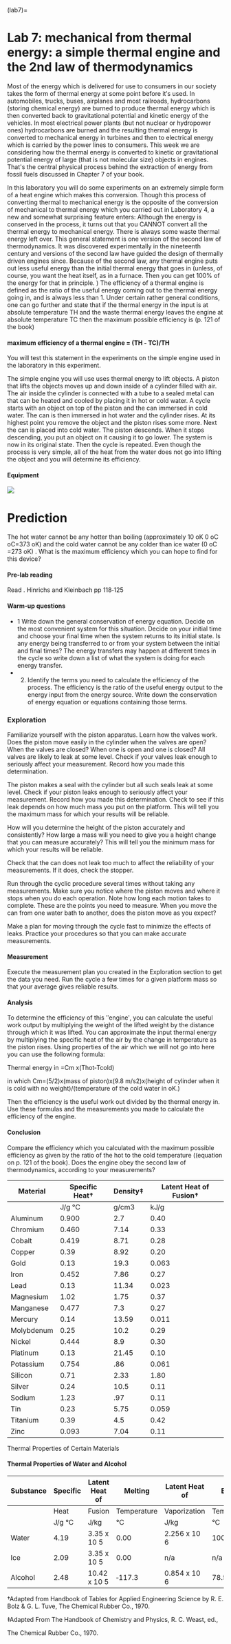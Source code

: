 (lab7)=
# Lab 7: mechanical from thermal energy: a simple thermal engine and the 2nd law of thermodynamics

Most of the energy which is delivered for use to consumers in our society takes the form of thermal energy at some point before itʹs used. In automobiles, trucks, buses, airplanes and most railroads, hydrocarbons (storing chemical energy) are burned to produce thermal energy which is then converted back to gravitational potential and kinetic energy of the vehicles. In most electrical power plants (but not nuclear or hydropower ones) hydrocarbons are burned and the resulting thermal energy is converted to mechanical energy in turbines and then to electrical energy which is carried by the power lines to consumers. This week we are considering how the thermal energy is converted to kinetic or gravitational potential energy of large (that is not molecular size) objects in engines. That's the central physical process behind the extraction of energy from fossil fuels discussed in Chapter 7 of your book.

In this laboratory you will do some experiments on an extremely simple form of a heat engine which makes this conversion. Though this process of converting thermal to mechanical energy is the opposite of the conversion of mechanical to thermal energy which you carried out in Laboratory 4, a new and somewhat surprising feature enters: Although the energy is conserved in the process, it turns out that you CANNOT convert all the thermal energy to mechanical energy. There is always some waste thermal energy left over. This general statement is one version of the second law of thermodynamics. It was discovered experimentally in the nineteenth century and versions of the second law have guided the design of thermally driven engines since. Because of the second law, any thermal engine puts out less useful energy than the initial thermal energy that goes in (unless, of course, you want the heat itself, as in a furnace. Then you can get 100% of the energy for that in principle. ) The efficiency of a thermal engine is defined as the ratio of the useful energy coming out to the thermal energy going in, and is always less than 1. Under certain rather general conditions, one can go further and state that if the thermal energy in the input is at absolute temperature TH and the waste thermal energy leaves the engine at absolute temperature TC then the maximum possible efficiency is (p. 121 of the book)

#### maximum efficiency of a thermal engine = (TH ‐ TC)/TH

You will test this statement in the experiments on the simple engine used in the laboratory in this experiment.

The simple engine you will use uses thermal energy to lift objects. A piston that lifts the objects moves up and down inside of a cylinder filled with air. The air inside the cylinder is connected with a tube to a sealed metal can that can be heated and cooled by placing it in hot or cold water. A cycle starts with an object on top of the piston and the can immersed in cold water. The can is then immersed in hot water and the cylinder rises. At its highest point you remove the object and the piston rises some more. Next the can is placed into cold water. The piston descends. When it stops descending, you put an object on it causing it to go lower. The system is now in its original state. Then the cycle is repeated. Even though the process is very simple, all of the heat from the water does not go into lifting the object and you will determine its efficiency.

#### Equipment

![](../figures/_page_37_Figure_2.jpeg)

# Prediction

The hot water cannot be any hotter than boiling (approximately 10 oK 0 oC oC=373 oK) and the cold water cannot be any colder than ice water (0 oC =273 oK) . What is the maximum efficiency which you can hope to find for this device?

#### Pre‐lab reading

Read . Hinrichs and Kleinbach pp 118‐125

#### Warm‐up questions

- 1 Write down the general conservation of energy equation. Decide on the most convenient system for this situation. Decide on your initial time and choose your final time when the system returns to its initial state. Is any energy being transferred to or from your system between the initial and final times? The energy transfers may happen at different times in the cycle so write down a list of what the system is doing for each energy transfer.
- 2. Identify the terms you need to calculate the efficiency of the process. The efficiency is the ratio of the useful energy output to the energy input from the energy source. Write down the conservation of energy equation or equations containing those terms.

### Exploration

Familiarize yourself with the piston apparatus. Learn how the valves work. Does the piston move easily in the cylinder when the valves are open? When the valves are closed? When one is open and one is closed? All valves are likely to leak at some level. Check if your valves leak enough to seriously affect your measurement. Record how you made this determination.

The piston makes a seal with the cylinder but all such seals leak at some level. Check if your piston leaks enough to seriously affect your measurement. Record how you made this determination. Check to see if this leak depends on how much mass you put on the platform. This will tell you the maximum mass for which your results will be reliable.

How will you determine the height of the piston accurately and consistently? How large a mass will you need to give you a height change that you can measure accurately? This will tell you the minimum mass for which your results will be reliable.

Check that the can does not leak too much to affect the reliability of your measurements. If it does, check the stopper.

Run through the cyclic procedure several times without taking any measurements. Make sure you notice where the piston moves and where it stops when you do each operation. Note how long each motion takes to complete. These are the points you need to measure. When you move the can from one water bath to another, does the piston move as you expect?

Make a plan for moving through the cycle fast to minimize the effects of leaks. Practice your procedures so that you can make accurate measurements.

#### Measurement

Execute the measurement plan you created in the Exploration section to get the data you need. Run the cycle a few times for a given platform mass so that your average gives reliable results.

#### Analysis

To determine the efficiency of this ʺengineʹ, you can calculate the useful work output by multiplying the weight of the lifted weight by the distance through which it was lifted. You can approximate the input thermal energy by multiplying the specific heat of the air by the change in temperature as the piston rises. Using properties of the air which we will not go into here you can use the following formula:

Thermal energy in =Cm x(Thot‐Tcold)

in which Cm=(5/2)x(mass of piston)x(9.8 m/s2)x(height of cylinder when it is cold with no weight)/(temperature of the cold water in oK.)

Then the efficiency is the useful work out divided by the thermal energy in. Use these formulas and the measurements you made to calculate the efficiency of the engine.

#### Conclusion

Compare the efficiency which you calculated with the maximum possible efficiency as given by the ratio of the hot to the cold temperature ((equation on p. 121 of the book). Does the engine obey the second law of thermodynamics, according to your measurements?

| Material   | Specific Heat† | Density‡ | Latent Heat of Fusion† |
|------------|----------------|----------|------------------------|
|            | J/g °C         | g/cm3    | kJ/g                   |
| Aluminum   | 0.900          | 2.7      | 0.40                   |
| Chromium   | 0.460          | 7.14     | 0.33                   |
| Cobalt     | 0.419          | 8.71     | 0.28                   |
| Copper     | 0.39           | 8.92     | 0.20                   |
| Gold       | 0.13           | 19.3     | 0.063                  |
| Iron       | 0.452          | 7.86     | 0.27                   |
| Lead       | 0.13           | 11.34    | 0.023                  |
| Magnesium  | 1.02           | 1.75     | 0.37                   |
| Manganese  | 0.477          | 7.3      | 0.27                   |
| Mercury    | 0.14           | 13.59    | 0.011                  |
| Molybdenum | 0.25           | 10.2     | 0.29                   |
| Nickel     | 0.444          | 8.9      | 0.30                   |
| Platinum   | 0.13           | 21.45    | 0.10                   |
| Potassium  | 0.754          | .86      | 0.061                  |
| Silicon    | 0.71           | 2.33     | 1.80                   |
| Silver     | 0.24           | 10.5     | 0.11                   |
| Sodium     | 1.23           | .97      | 0.11                   |
| Tin        | 0.23           | 5.75     | 0.059                  |
| Titanium   | 0.39           | 4.5      | 0.42                   |
| Zinc       | 0.093          | 7.04     | 0.11                   |

Thermal Properties of Certain Materials

#### Thermal Properties of Water and Alcohol

| Substance | Specific | Latent Heat  of | Melting     | Latent Heat of | Boiling     |
|-----------|----------|-----------------|-------------|----------------|-------------|
|           | Heat     | Fusion          | Temperature | Vaporization   | Temperature |
|           | J/g °C   | J/kg            | °C          | J/kg           | °C          |
| Water     | 4.19     | 3.35 x 10 5     | 0.00        | 2.256 x 10 6   | 100.00      |
| Ice       | 2.09     | 3.35 x 10 5     | 0.00        | n/a            | n/a         |
| Alcohol   | 2.48     | 10.42 x 10 5    | ‐117.3      | 0.854 x 10 6   | 78.5        |

†Adapted from Handbook of Tables for Applied Engineering Science by R. E. Bolz & G. L. Tuve, The Chemical Rubber Co., 1970.

‡Adapted From The Handbook of Chemistry and Physics, R. C. Weast, ed.,

The Chemical Rubber Co., 1970.
